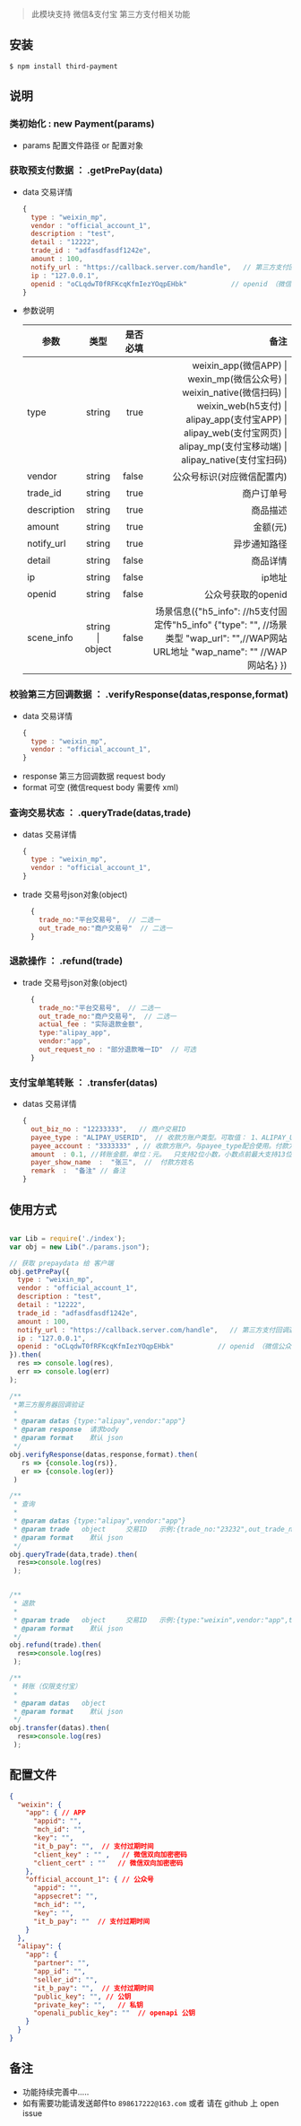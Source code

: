 
> 此模块支持 微信&支付宝 第三方支付相关功能


## 安装

```
$ npm install third-payment
```

## 说明

### 类初始化 : new Payment(params)
* params    配置文件路径 or 配置对象

### 获取预支付数据 ： .getPrePay(data)
* data      交易详情
  ```js
  {
    type : "weixin_mp",
    vendor : "official_account_1",
    description : "test",
    detail : "12222",
    trade_id : "adfasdfasdf1242e",
    amount : 100,
    notify_url : "https://callback.server.com/handle",   // 第三方支付回调通知地址
    ip : "127.0.0.1",
    openid : "oCLqdwT0fRFKcqKfmIezYOqpEHbk"           // openid （微信公众号支付获取）
  }

  ```
* 参数说明

  | 参数 | 类型 | 是否必填 | 备注 |
  | --- |:--:| -----:| -----:|
  |type | string | true| weixin_app(微信APP) \| wexin_mp(微信公众号) \| weixin_native(微信扫码) \| weixin_web(h5支付) \| alipay_app(支付宝APP) \| alipay_web(支付宝网页) \| alipay_mp(支付宝移动端) \| alipay_native(支付宝扫码) |
  |vendor|string|false|公众号标识(对应微信配置内)|
  |trade_id|string|true|商户订单号| 
  |description|string|true|商品描述| 
  |amount|string|true|金额(元)| 
  |notify_url|string|true|异步通知路径| 
  |detail|string|false|商品详情| 
  |ip|string|false|ip地址| 
  |openid|string|false|公众号获取的openid| 
  |scene_info|string \| object |false|场景信息({"h5_info": //h5支付固定传"h5_info" {"type": "",  //场景类型 "wap_url": "",//WAP网站URL地址 "wap_name": ""  //WAP 网站名} })| 

### 校验第三方回调数据 ： .verifyResponse(datas,response,format)
* data      交易详情
  ```js
  {
    type : "weixin_mp",
    vendor : "official_account_1",
  }
  ```
* response      第三方回调数据 request body
* format    可空  (微信request body 需要传 xml)

### 查询交易状态 ： .queryTrade(datas,trade)
* datas      交易详情
  ```js
  {
    type : "weixin_mp",
    vendor : "official_account_1",
  }
  ```
* trade    交易号json对象(object)
  ```js 
    { 
      trade_no:"平台交易号",  // 二选一
      out_trade_no:"商户交易号"  // 二选一
    }
  ```

### 退款操作 ： .refund(trade)

* trade    交易号json对象(object)
  ```js 
    { 
      trade_no:"平台交易号",  // 二选一
      out_trade_no:"商户交易号",  // 二选一
      actual_fee : "实际退款金额",
      type:"alipay_app",
      vendor:"app",
      out_request_no : "部分退款唯一ID"  // 可选
    }
  ```


### 支付宝单笔转账 ： .transfer(datas)
* datas      交易详情
  ```js
  {
    out_biz_no : "12233333",   // 商户交易ID
    payee_type : "ALIPAY_USERID",  // 收款方账户类型。可取值： 1、ALIPAY_USERID：支付宝账号对应的支付宝唯一用户号。以2088开头的16位纯数字组成。 2、ALIPAY_LOGONID：支付宝登录号，支持邮箱和手机号格式。
    payee_account : "3333333" , // 收款方账户。与payee_type配合使用。付款方和收款方不能是同一个账户
    amount  : 0.1, //转账金额，单位：元。  只支持2位小数，小数点前最大支持13位，金额必须大于等于0.1元。 最大转账金额以实际签约的限额为准
    payer_show_name  :  "张三",  //  付款方姓名
    remark  :  "备注" // 备注
  }
  ```


## 使用方式

```js

var Lib = require('./index');
var obj = new Lib("./params.json");

// 获取 prepaydata 给 客户端
obj.getPrePay({
  type : "weixin_mp",
  vendor : "official_account_1",
  description : "test",
  detail : "12222",
  trade_id : "adfasdfasdf1242e",
  amount : 100,
  notify_url : "https://callback.server.com/handle",   // 第三方支付回调通知地址
  ip : "127.0.0.1",
  openid : "oCLqdwT0fRFKcqKfmIezYOqpEHbk"           // openid （微信公众号支付获取）
}).then(
  res => console.log(res),
  err => console.log(err)
);

/**
 *第三方服务器回调验证
 *
 * @param datas {type:"alipay",vendor:"app"}
 * @param response  请求body
 * @param format    默认 json
 */
obj.verifyResponse(datas,response,format).then(
   rs => {console.log(rs)},
   er => {console.log(er)}
 )

/**
 * 查询
 *
 * @param datas {type:"alipay",vendor:"app"}
 * @param trade   object     交易ID   示例:{trade_no:"23232",out_trade_no:"1222"}   trade_no 与 out_trade_no 二选一
 * @param format    默认 json
 */
obj.queryTrade(data,trade).then(
  res=>console.log(res)
 );


/**
 * 退款
 *
 * @param trade   object     交易ID   示例:{type:"weixin",vendor:"app",trade_id:"23232",actual_fee:10,"out_request_no":"213121"} 
 * @param format    默认 json
 */
obj.refund(trade).then(
  res=>console.log(res)
 );

/**
 * 转账（仅限支付宝）
 *
 * @param datas   object     
 * @param format    默认 json
 */
obj.transfer(datas).then(
  res=>console.log(res)
 );

```

## 配置文件

```json
{
  "weixin": {
    "app": { // APP
      "appid": "",
      "mch_id": "",
      "key": "",
      "it_b_pay": "",  // 支付过期时间
      "client_key" : "" ,   // 微信双向加密密码
      "client_cert" : ""   // 微信双向加密密码
    },
    "official_account_1": { // 公众号
      "appid": "",
      "appsecret": "",
      "mch_id": "",
      "key": "",
      "it_b_pay": ""  // 支付过期时间
    }
  },
  "alipay": {
    "app": {
      "partner": "",
      "app_id": "",
      "seller_id": "",
      "it_b_pay": "",  // 支付过期时间
      "public_key": "", // 公钥
      "private_key": "",   // 私钥
      "openali_public_key": ""  // openapi 公钥
    }
  }
}

```


## 备注

* 功能持续完善中.....
* 如有需要功能请发送邮件to ```898617222@163.com``` 或者 请在 github 上 open issue  